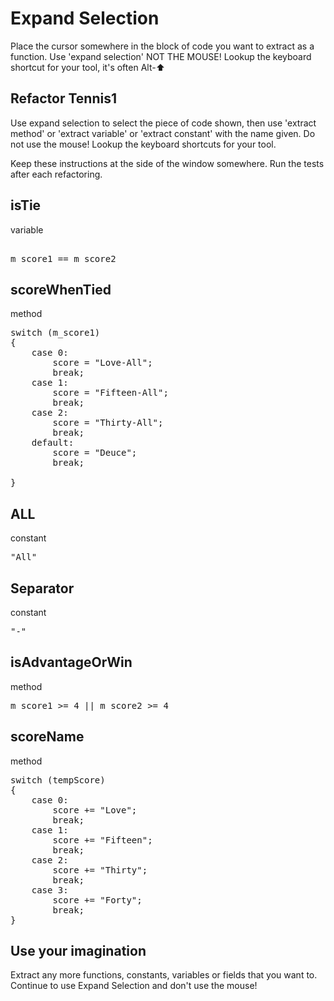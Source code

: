 # Expand Selection

Place the cursor somewhere in the block of code you want to extract as a function. Use 'expand selection' NOT THE MOUSE! Lookup the keyboard shortcut for your tool, it's often Alt-⬆

## Refactor Tennis1
Use expand selection to select the piece of code shown, then use 'extract method' or 'extract variable' or 'extract constant' with the name given. Do not use the mouse! Lookup the keyboard shortcuts for your tool.

Keep these instructions at the side of the window somewhere. Run the tests after each refactoring.

## isTie
variable
<pre> 
m_score1 == m_score2 
</pre>


## scoreWhenTied
method
<pre>
switch (m_score1)
{
    case 0:
        score = "Love-All";
        break;
    case 1:
        score = "Fifteen-All";
        break;
    case 2:
        score = "Thirty-All";
        break;
    default:
        score = "Deuce";
        break;

}
</pre>

## ALL 
constant
<pre>
"All"
</pre>

## Separator
constant
<pre>
"-"
</pre>

## isAdvantageOrWin
method
<pre>
m_score1 >= 4 || m_score2 >= 4
</pre>

## scoreName
method
<pre>
switch (tempScore)
{
    case 0:
        score += "Love";
        break;
    case 1:
        score += "Fifteen";
        break;
    case 2:
        score += "Thirty";
        break;
    case 3:
        score += "Forty";
        break;
}
</pre>

## Use your imagination
Extract any more functions, constants, variables or fields that you want to. Continue to use Expand Selection and don't use the mouse!